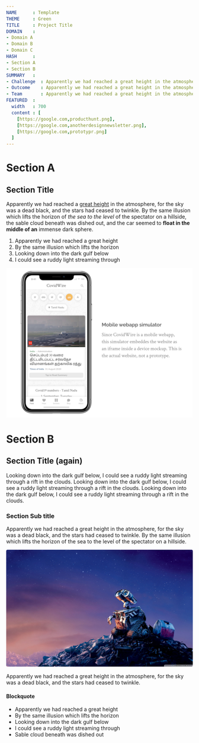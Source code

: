 ```yaml
---
NAME      : Template
THEME     : Green
TITLE     : Project Title
DOMAIN    : 
- Domain A
- Domain B
- Domain C
HASH      : 
- Section A
- Section B
SUMMARY   :
- Challenge  : Apparently we had reached a great height in the atmosphere, for the sky was a dead black, and the stars had ceased to twinkle.
- Outcome    : Apparently we had reached a great height in the atmosphere, for the sky was a dead black, and the stars had ceased to twinkle.
- Team       : Apparently we had reached a great height in the atmosphere, for the sky was a dead black, and the stars had ceased to twinkle.
FEATURED  : 
  width   : 700
  content : [
    [https://google.com,producthunt.png],
    [https://google.com,anotherdesignnewsletter.png],
    [https://google.com,prototypr.png]
  ]
---
```


# Section A
## Section Title

Apparently we had reached a [great height](https://google.com) in the atmosphere, for the sky was a dead black, and the stars had ceased to twinkle. By the same illusion which lifts the horizon of *the sea to the level* of the spectator on a hillside, the sable cloud beneath was dished out, and the car seemed to __float in the middle of an__ immense dark sphere.

1.  Apparently we had reached a great height
2.  By the same illusion which lifts the horizon
3.  Looking down into the dark gulf below
4.  I could see a ruddy light streaming through

![Embedded web view of the CovidWire app](template_assets/sample1.png)

# Section B
## Section Title (again)

Looking down into the dark gulf below, I could see a ruddy light streaming through a rift in the clouds. Looking down into the dark gulf below, I could see a ruddy light streaming through a rift in the clouds. Looking down into the dark gulf below, I could see a ruddy light streaming through a rift in the clouds.

### Section Sub title

Apparently we had reached a great height in the atmosphere, for the sky was a dead black, and the stars had ceased to twinkle. By the same illusion which lifts the horizon of the sea to the level of the spectator on a hillside.

![Apparently we had reached a great height in the atmosphere, for the sky was a dead black, and the stars had ceased to twinkle.](template_assets/sample2.png)

Apparently we had reached a great height in the atmosphere, for the sky was a dead black, and the stars had ceased to twinkle. 

#### Blockquote

- Apparently we had reached a great height
- By the same illusion which lifts the horizon
- Looking down into the dark gulf below
- I could see a ruddy light streaming through
- Sable cloud beneath was dished out